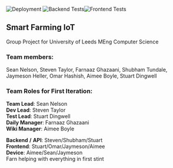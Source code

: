 ![Deployment](https://github.com/StevonStevoff/ProjectParsnip/actions/workflows/docker-image.yml/badge.svg)
![Backend Tests](https://github.com/StevonStevoff/ProjectParsnip/actions/workflows/python-tests.yml/badge.svg)![Frontend Tests](https://github.com/StevonStevoff/ProjectParsnip/actions/workflows/react-tests.yml/badge.svg)

## Smart Farming IoT

Group Project for University of Leeds MEng Computer Science

### Team members:

Sean Nelson, Steven Taylor, Farnaaz Ghazaani, Shubham Tundale, Jaymeson Heller, Omar Hashish, Aimee Boyle, Stuart Dingwell

### Team Roles for First Iteration:

**Team Lead**: Sean Nelson \
**Dev Lead**: Steven Taylor \
**Test Lead**: Stuart Dingwell \
**Daily Manager**: Farnaaz Ghazaani \
**Wiki Manager**: Aimee Boyle

**Backend** **/** **API**: Steven/Shubham/Stuart \
**Frontend**: Stuart/Omar/Jaymeson/Aimee \
**Device**: Aimee/Sean/Jaymeson \
Farn helping with everything in first stint

